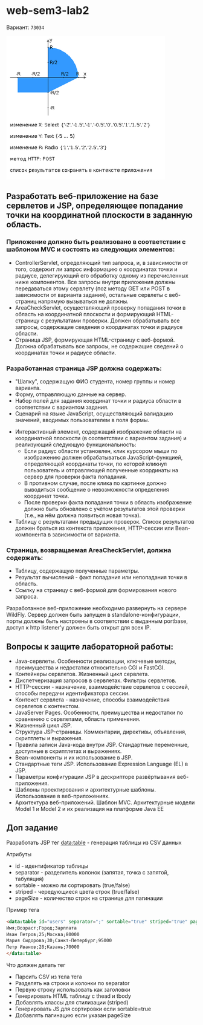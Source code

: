 # web-sem3-lab2
 
Вариант: `73034`

![alt text](image.png)


## Разработать веб-приложение на базе сервлетов и JSP, определяющее попадание точки на координатной плоскости в заданную область.

### Приложение должно быть реализовано в соответствии с шаблоном MVC и состоять из следующих элементов:

- ControllerServlet, определяющий тип запроса, и, в зависимости от того, содержит ли запрос информацию о координатах точки и радиусе, делегирующий его обработку одному из перечисленных ниже компонентов. Все запросы внутри приложения должны передаваться этому сервлету (поz методу GET или POST в зависимости от варианта задания), остальные сервлеты с веб-страниц напрямую вызываться не должны.
- AreaCheckServlet, осуществляющий проверку попадания точки в область на координатной плоскости и формирующий HTML-страницу с результатами проверки. Должен обрабатывать все запросы, содержащие сведения о координатах точки и радиусе области.
- Страница JSP, формирующая HTML-страницу с веб-формой. Должна обрабатывать все запросы, не содержащие сведений о координатах точки и радиусе области.

### Разработанная страница JSP должна содержать:

+ "Шапку", содержащую ФИО студента, номер группы и номер варианта.
+ Форму, отправляющую данные на сервер.
+ Набор полей для задания координат точки и радиуса области в соответствии с вариантом задания.
+ Сценарий на языке JavaScript, осуществляющий валидацию значений, вводимых пользователем в поля формы.
- Интерактивный элемент, содержащий изображение области на координатной плоскости (в соответствии с вариантом задания) и реализующий следующую функциональность:
  - Если радиус области установлен, клик курсором мыши по изображению должен обрабатываться JavaScript-функцией, определяющей координаты точки, по которой кликнул пользователь и отправляющей полученные координаты на сервер для проверки факта попадания.
  - В противном случае, после клика по картинке должно выводиться сообщение о невозможности определения координат точки.
  - После проверки факта попадания точки в область изображение должно быть обновлено с учётом результатов этой проверки (т.е., на нём должна появиться новая точка).
- Таблицу с результатами предыдущих проверок. Список результатов должен браться из контекста приложения, HTTP-сессии или Bean-компонента в зависимости от варианта.

### Страница, возвращаемая AreaCheckServlet, должна содержать:

- Таблицу, содержащую полученные параметры.
- Результат вычислений - факт попадания или непопадания точки в область.
- Ссылку на страницу с веб-формой для формирования нового запроса.

Разработанное веб-приложение необходимо развернуть на сервере WildFly. Сервер должен быть запущен в standalone-конфигурации, порты должны быть настроены в соответствии с выданным portbase, доступ к http listener'у должен быть открыт для всех IP.

## Вопросы к защите лабораторной работы:

- Java-сервлеты. Особенности реализации, ключевые методы, преимущества и недостатки относительно CGI и FastCGI.
- Контейнеры сервлетов. Жизненный цикл сервлета.
- Диспетчеризация запросов в сервлетах. Фильтры сервлетов.
- HTTP-сессии - назначение, взаимодействие сервлетов с сессией, способы передачи идентификатора сессии.
- Контекст сервлета - назначение, способы взаимодействия сервлетов с контекстом.
- JavaServer Pages. Особенности, преимущества и недостатки по сравнению с сервлетами, область применения.
- Жизненный цикл JSP.
- Структура JSP-страницы. Комментарии, директивы, объявления, скриптлеты и выражения.
- Правила записи Java-кода внутри JSP. Стандартные переменные, доступные в скриптлетах и выражениях.
- Bean-компоненты и их использование в JSP.
- Стандартные теги JSP. Использование Expression Language (EL) в JSP.
- Параметры конфигурации JSP в дескрипторе развёртывания веб-приложения.
- Шаблоны проектирования и архитектурные шаблоны. Использование в веб-приложениях.
- Архитектура веб-приложений. Шаблон MVC. Архитектурные модели Model 1 и Model 2 и их реализация на платформе Java EE

## Доп задание

Разработать JSP тег <data:table> - генерация таблицы из CSV данных

Атрибуты
- id - идентификатор таблицы
- separator - разделитель колонок (запятая, точка с запятой, табуляция)
- sortable - можно ли сортировать (true/false)
- striped - чередующиеся цвета строк (true/false)
- pageSize - количество строк на странице для пагинации

Пример тега

```html
<data:table id="users" separator=";" sortable="true" striped="true" pageSize="10">
Имя;Возраст;Город;Зарплата
Иван Петров;25;Москва;80000
Мария Сидорова;30;Санкт-Петербург;95000
Петр Иванов;28;Казань;70000
</data:table>
```

Что должен делать тег
- Парсить CSV из тела тега
- Разделять на строки и колонки по separator
- Первую строку использовать как заголовки
- Генерировать HTML таблицу с thead и tbody
- Добавлять классы для стилизации (striped)
- Генерировать JS для сортировки если sortable=true
- Добавлять пагинацию если указан pageSize
